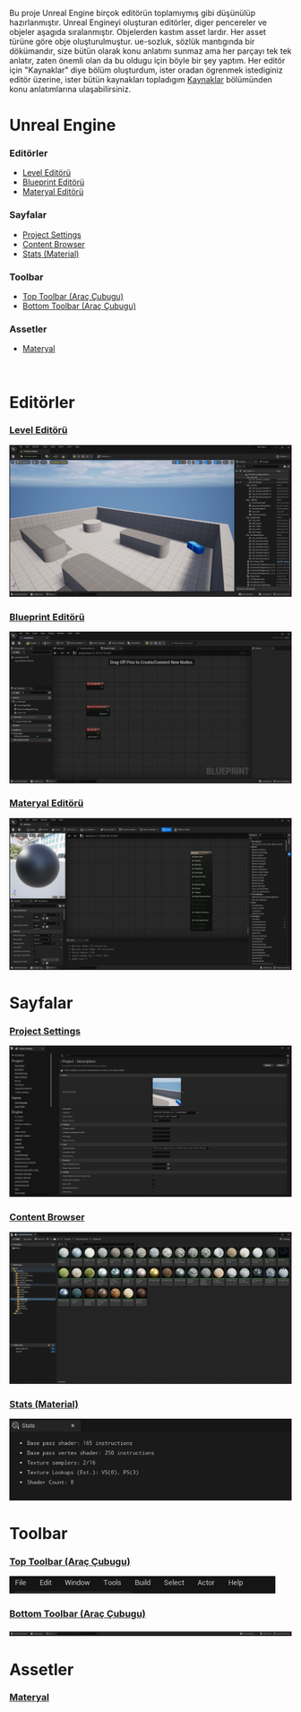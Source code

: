 Bu proje Unreal Engine birçok editörün toplamıymış gibi düşünülüp hazırlanmıştır. Unreal Engineyi oluşturan editörler, diger pencereler ve objeler aşagıda sıralanmıştır. Objelerden kastım asset lardır. Her asset türüne göre obje oluşturulmuştur. ue-sozluk, sözlük mantıgında bir dökümandır, size bütün olarak konu anlatımı sunmaz ama her parçayı tek tek anlatır, zaten önemli olan da bu oldugu için böyle bir şey yaptım. Her editör için "Kaynaklar" diye bölüm oluşturdum, ister oradan ögrenmek istediginiz editör üzerine, ister bütün kaynakları topladıgım [Kaynaklar](Kaynaklar) bölümünden konu anlatımlarına ulaşabilirsiniz.


# Unreal Engine

### Editörler

* [Level Editörü](#level-edit%C3%B6r%C3%BC)
* [Blueprint Editörü](#blueprint-edit%C3%B6r%C3%BC)
* [Materyal Editörü](#materyal-edit%C3%B6r%C3%BC)


### Sayfalar

* [Project Settings](#project-settings)
* [Content Browser](#content-browser)
* [Stats (Material)](#stats-material)


### Toolbar

* [Top Toolbar (Araç Çubugu)](#top-toolbar-araç-çubugu)
* [Bottom Toolbar (Araç Çubugu)](#bottom-toolbar-araç-çubugu)


### Assetler

* [Materyal](#)


<br>



# Editörler

### [Level Editörü](Editörler/Level%20Editörü)
<img src="Dosyalar/Level_Editor_Ana_Ekran.jpg">

### [Blueprint Editörü](Editörler/Blueprint%20Editörü)
<img src="Dosyalar/Blueprint_Editor_Ana_Ekran.jpg">

### [Materyal Editörü](Editörler/Materyal%20Editörü)
<img src="Dosyalar/Materyal_Editor_Ana_Ekran.jpg">




# Sayfalar

### [Project Settings](Sayfalar/Project%20Settings)
<img src="Dosyalar/Project_Settings_Ana_Ekran.jpg">

### [Content Browser](Sayfalar/Content%20Browser)
<img src="Dosyalar/Content_Browser_Ana_Ekran.jpg">

### [Stats (Material)](Sayfalar/Stats%20(Material))
<img src="Dosyalar/Materyal_Editor_Stats.jpg">




# Toolbar

### [Top Toolbar (Araç Çubugu)](Diger/Top%20Toolbar%20(Araç%20Çubugu))
<img src="Dosyalar/Top_Toolbar.jpg">

### [Bottom Toolbar (Araç Çubugu)](Diger/Bottom%20Toolbar%20(Araç%20Çubugu))
<img src="Dosyalar/Bottom_Toolbar.jpg">




# Assetler

### [Materyal](Assetler/Materyal)
